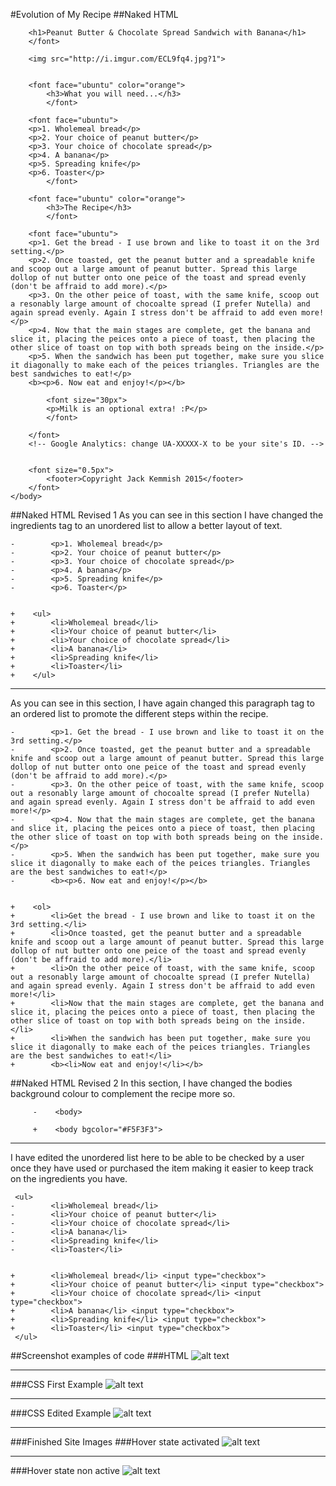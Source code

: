 #Evolution of My Recipe
##Naked HTML

        <h1>Peanut Butter & Chocolate Spread Sandwich with Banana</h1>
        </font>
        
        <img src="http://i.imgur.com/ECL9fq4.jpg?1">
        
        
        <font face="ubuntu" color="orange">
            <h3>What you will need...</h3>
            </font>
        
        <font face="ubuntu">
        <p>1. Wholemeal bread</p>
        <p>2. Your choice of peanut butter</p>
        <p>3. Your choice of chocolate spread</p>
        <p>4. A banana</p>
        <p>5. Spreading knife</p>
        <p>6. Toaster</p>
            </font>
        
        <font face="ubuntu" color="orange">
            <h3>The Recipe</h3>
            </font>
        
        <font face="ubuntu">
        <p>1. Get the bread - I use brown and like to toast it on the 3rd setting.</p>
        <p>2. Once toasted, get the peanut butter and a spreadable knife and scoop out a large amount of peanut butter. Spread this large dollop of nut butter onto one peice of the toast and spread evenly (don't be affraid to add more).</p>
        <p>3. On the other peice of toast, with the same knife, scoop out a resonably large amount of chocoalte spread (I prefer Nutella) and again spread evenly. Again I stress don't be affraid to add even more!</p>
        <p>4. Now that the main stages are complete, get the banana and slice it, placing the peices onto a piece of toast, then placing the other slice of toast on top with both spreads being on the inside.</p>
        <p>5. When the sandwich has been put together, make sure you slice it diagonally to make each of the peices triangles. Triangles are the best sandwiches to eat!</p>
        <b><p>6. Now eat and enjoy!</p></b>
        
            <font size="30px">
            <p>Milk is an optional extra! :P</p>
            </font>
            
        </font>
        <!-- Google Analytics: change UA-XXXXX-X to be your site's ID. -->
        
        
        <font size="0.5px">
            <footer>Copyright Jack Kemmish 2015</footer>
        </font>
    </body>
    
##Naked HTML Revised 1
As you can see in this section I have changed the ingredients tag to an unordered list to allow a better layout of text.
             
	-        <p>1. Wholemeal bread</p>
	-        <p>2. Your choice of peanut butter</p>
	-        <p>3. Your choice of chocolate spread</p>
	-        <p>4. A banana</p>
	-        <p>5. Spreading knife</p>
	-        <p>6. Toaster</p>
	
	
	+    <ul>
	+        <li>Wholemeal bread</li>
	+        <li>Your choice of peanut butter</li>
	+        <li>Your choice of chocolate spread</li>
	+        <li>A banana</li>
	+        <li>Spreading knife</li>
	+        <li>Toaster</li>
	+    </ul>
	
-----
             
As you can see in this section, I have again changed this paragraph tag to an ordered list to promote the different steps within the recipe.
        
	-        <p>1. Get the bread - I use brown and like to toast it on the 3rd setting.</p>
	-        <p>2. Once toasted, get the peanut butter and a spreadable knife and scoop out a large amount of peanut butter. Spread this large dollop of nut butter onto one peice of the toast and spread evenly (don't be affraid to add more).</p>
	-        <p>3. On the other peice of toast, with the same knife, scoop out a resonably large amount of chocoalte spread (I prefer Nutella) and again spread evenly. Again I stress don't be affraid to add even more!</p>
	-        <p>4. Now that the main stages are complete, get the banana and slice it, placing the peices onto a piece of toast, then placing the other slice of toast on top with both spreads being on the inside.</p>
	-        <p>5. When the sandwich has been put together, make sure you slice it diagonally to make each of the peices triangles. Triangles are the best sandwiches to eat!</p>
	-        <b><p>6. Now eat and enjoy!</p></b>
	
	
	+    <ol>
	+        <li>Get the bread - I use brown and like to toast it on the 3rd setting.</li>
	+        <li>Once toasted, get the peanut butter and a spreadable knife and scoop out a large amount of peanut butter. Spread this large dollop of nut butter onto one peice of the toast and spread evenly (don't be affraid to add more).</li>
	+        <li>On the other peice of toast, with the same knife, scoop out a resonably large amount of chocoalte spread (I prefer Nutella) and again spread evenly. Again I stress don't be affraid to add even more!</li>
	+        <li>Now that the main stages are complete, get the banana and slice it, placing the peices onto a piece of toast, then placing the other slice of toast on top with both spreads being on the inside.</li>
	+        <li>When the sandwich has been put together, make sure you slice it diagonally to make each of the peices triangles. Triangles are the best sandwiches to eat!</li>
	+        <b><li>Now eat and enjoy!</li></b>
         
	    
##Naked HTML Revised 2
In this section, I have changed the bodies background colour to complement the recipe more so.

         -    <body>
         
		 +    <body bgcolor="#F5F3F3">
		 
---

I have edited the unordered list here to be able to be checked by a user once they have used or purchased the item making it easier to keep track on the ingredients you have.

     <ul>
	-        <li>Wholemeal bread</li>
	-        <li>Your choice of peanut butter</li>
	-        <li>Your choice of chocolate spread</li>
	-        <li>A banana</li>
	-        <li>Spreading knife</li>
	-        <li>Toaster</li>
	
	
	+        <li>Wholemeal bread</li> <input type="checkbox">
	+        <li>Your choice of peanut butter</li> <input type="checkbox">
	+        <li>Your choice of chocolate spread</li> <input type="checkbox">
	+        <li>A banana</li> <input type="checkbox">
	+        <li>Spreading knife</li> <input type="checkbox">
	+        <li>Toaster</li> <input type="checkbox">
     </ul>

##Screenshot examples of code
###HTML
![alt text](http://i.imgur.com/hs6AWb7.png?1 "Recipe Coding")

---
###CSS First Example
![alt text](http://i.imgur.com/0AiGzWS.png?1 "Recipe Coding")

---
###CSS Edited Example
![alt text](http://i.imgur.com/3iVhng1.png?1 "Recipe Coding")

---
###Finished Site Images
###Hover state activated
![alt text](http://i.imgur.com/wARm9N5.png?1 "Recipe")

---

###Hover state non active
![alt text](http://i.imgur.com/ez0pXgO.png?1 "Recipe")




 
